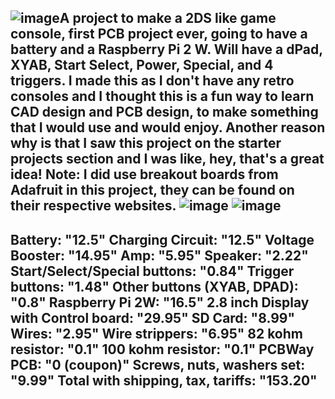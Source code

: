 ![image](https://github.com/user-attachments/assets/8a2da30a-99fa-4ba3-a478-963ce7967918)A project to make a 2DS like game console, first PCB project ever, going to have a battery and a Raspberry Pi 2 W.
Will have a dPad, XYAB, Start Select, Power, Special, and 4 triggers.
I made this as I don't have any retro consoles and I thought this is a fun way to learn CAD design and PCB design, to make something that I would use and would enjoy. Another reason why is that I saw this project on the starter projects section and I was like, hey, that's a great idea!
Note: I did use breakout boards from Adafruit in this project, they can be found on their respective websites.
![image](https://github.com/user-attachments/assets/5ef234d8-14c7-431c-abcd-b12af095f16a)
![image](https://github.com/user-attachments/assets/6d742832-7bf9-4e79-8a66-8d23bf664293)
---
Battery: "12.5"
Charging Circuit: "12.5"
Voltage Booster: "14.95"
Amp: "5.95"
Speaker: "2.22"
Start/Select/Special buttons: "0.84"
Trigger buttons: "1.48"
Other buttons (XYAB, DPAD): "0.8"
Raspberry Pi 2W: "16.5"
2.8 inch Display with Control board: "29.95"
SD Card: "8.99"
Wires: "2.95"
Wire strippers: "6.95"
82 kohm resistor: "0.1"
100 kohm resistor: "0.1"
PCBWay PCB: "0 (coupon)"
Screws, nuts, washers set: "9.99"
Total with shipping, tax, tariffs: "153.20"
---

